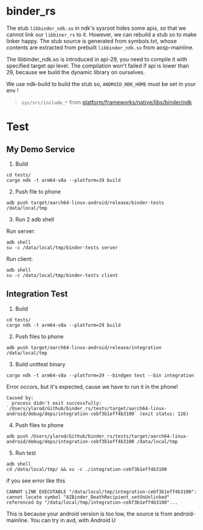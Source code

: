 # binder_rs

The stub `libbinder_ndk.so` in ndk's sysroot hides some apis, so that we cannot link our `libbiner_rs` to it. However, we can rebuild a stub so to make linker happy. The stub source is generated from symbols.txt, whose contents are extracted from prebuilt `libbinder_ndk.so` from aosp-mainline.


The libbinder_ndk.so is introduced in api-29, you need to compile it with specified target api level. The compilation won't failed if api is lower than 29, because we build the dynamic library on ourselves.


We use ndk-build to build the stub so, `ANDROID_NDK_HOME` must be set in your env !


> `sys/src/include_*` from [platform/frameworks/native/libs/binder/ndk](https://android.googlesource.com/platform/frameworks/native/+/refs/heads/master/libs/binder/ndk/)


# Test

## My Demo Service

1. Build

```
cd tests/
cargo ndk -t arm64-v8a --platform=29 build
```

2. Push file to phone

```
adb push target/aarch64-linux-android/release/binder-tests /data/local/tmp
```

3. Run 2 adb shell

Run server:

```
adb shell
su -c /data/local/tmp/binder-tests server
```

Run client:

```
adb shell
su -c /data/local/tmp/binder-tests client
```

## Integration Test

1. Build

```
cd tests/
cargo ndk -t arm64-v8a --platform=29 build
```

2. Push files to phone

```
adb push target/aarch64-linux-android/release/integration /data/local/tmp
```

3. Build unittest binary

```
cargo ndk -t arm64-v8a --platform=29 --bindgen test --bin integration
```

Error occors, but it's expected, cause we have to run it in the phone!
```
Caused by:
  process didn't exit successfully: `/Users/ylarod/Github/binder_rs/tests/target/aarch64-linux-android/debug/deps/integration-cebf3b1eff4b3100` (exit status: 126)
```

4. Push files to phone

```
adb push /Users/ylarod/Github/binder_rs/tests/target/aarch64-linux-android/debug/deps/integration-cebf3b1eff4b3100 /data/local/tmp
```

5. Run test

```
adb shell
cd /data/local/tmp/ && su -c ./integration-cebf3b1eff4b3100
```

if you see error like this

```
CANNOT LINK EXECUTABLE "/data/local/tmp/integration-cebf3b1eff4b3100": cannot locate symbol "AIBinder_DeathRecipient_setOnUnlinked" referenced by "/data/local/tmp/integration-cebf3b1eff4b3100"...
```

This is because your android version is too low, the source is from android-mainline. You can try in avd, with Android U